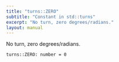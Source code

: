 ```yaml
---
title: "turns::ZERO"
subtitle: "Constant in std::turns"
excerpt: "No turn, zero degrees/radians."
layout: manual
---
```


No turn, zero degrees/radians.

```kcl
turns::ZERO: number = 0
```




